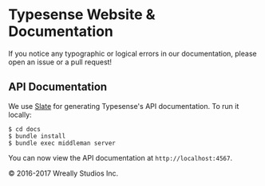 # Typesense Website &amp; Documentation

If you notice any typographic or logical errors in our documentation, please open an issue or a pull request!

## API Documentation

We use [Slate](https://github.com/lord/slate) for generating Typesense's API documentation. To run it locally:

```
$ cd docs
$ bundle install
$ bundle exec middleman server
```

You can now view the API documentation at `http://localhost:4567`.  

&copy; 2016-2017 Wreally Studios Inc.